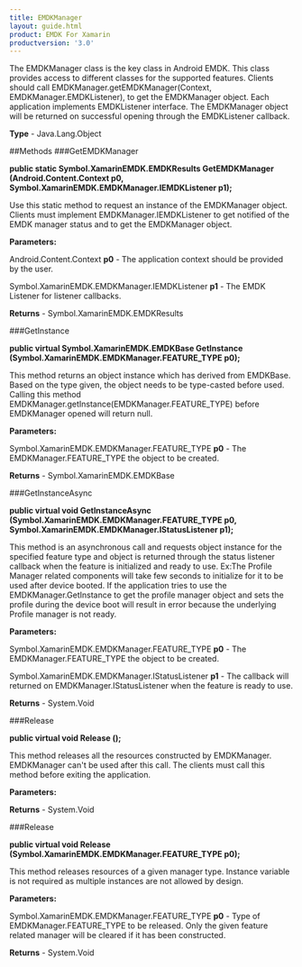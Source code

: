 ```yaml
---
title: EMDKManager
layout: guide.html
product: EMDK For Xamarin 
productversion: '3.0' 
---
```

The EMDKManager class is the key class in Android EMDK. This class provides access to different classes for the supported features. Clients should call EMDKManager.getEMDKManager(Context, EMDKManager.EMDKListener), to get the EMDKManager object. Each application implements EMDKListener interface. The EMDKManager object will be returned on successful opening through the EMDKListener callback.
  

**Type** - Java.Lang.Object

##Methods
###GetEMDKManager

**public static Symbol.XamarinEMDK.EMDKResults GetEMDKManager (Android.Content.Context p0, Symbol.XamarinEMDK.EMDKManager.IEMDKListener p1);**

Use this static method to request an instance of the EMDKManager object. Clients must implement EMDKManager.IEMDKListener to get notified of the EMDK manager status and to get the EMDKManager object.
        

**Parameters:**

Android.Content.Context **p0**  - The application context should be provided by the user.

Symbol.XamarinEMDK.EMDKManager.IEMDKListener **p1**  - The EMDK Listener for listener callbacks.

**Returns** - Symbol.XamarinEMDK.EMDKResults

###GetInstance

**public virtual Symbol.XamarinEMDK.EMDKBase GetInstance (Symbol.XamarinEMDK.EMDKManager.FEATURE_TYPE p0);**

This method returns an object instance which has derived from EMDKBase. Based on the type given, the object needs to be type-casted before used. Calling this method EMDKManager.getInstance(EMDKManager.FEATURE_TYPE) before EMDKManager opened will return null.
        

**Parameters:**

Symbol.XamarinEMDK.EMDKManager.FEATURE_TYPE **p0**  - The EMDKManager.FEATURE_TYPE the object to be created.

**Returns** - Symbol.XamarinEMDK.EMDKBase

###GetInstanceAsync

**public virtual void GetInstanceAsync (Symbol.XamarinEMDK.EMDKManager.FEATURE_TYPE p0, Symbol.XamarinEMDK.EMDKManager.IStatusListener p1);**

This method is an asynchronous call and requests object instance for the specified feature type and object is returned through the status listener callback when the feature is initialized and ready to use. Ex:The Profile Manager related components will take few seconds to initialize for it to be used after device booted. If the application tries to use the EMDKManager.GetInstance to get the profile manager object and sets the profile during the device boot will result in error because the underlying Profile manager is not ready.

**Parameters:**

Symbol.XamarinEMDK.EMDKManager.FEATURE_TYPE **p0**  - The EMDKManager.FEATURE_TYPE the object to be created.

Symbol.XamarinEMDK.EMDKManager.IStatusListener **p1**  - The callback will returned on EMDKManager.IStatusListener when the feature is ready to use.

**Returns** - System.Void

###Release

**public virtual void Release ();**

This method releases all the resources constructed by EMDKManager. EMDKManager can't be used after this call. The clients must call this method before exiting the application.
        

**Parameters:**

**Returns** - System.Void

###Release

**public virtual void Release (Symbol.XamarinEMDK.EMDKManager.FEATURE_TYPE p0);**

This method releases resources of a given manager type. Instance variable is not required as multiple instances are not allowed by design.
       

**Parameters:**

Symbol.XamarinEMDK.EMDKManager.FEATURE_TYPE **p0**  - Type of EMDKManager.FEATURE_TYPE to be released. Only the given feature related manager will be cleared if it has been constructed.

**Returns** - System.Void

